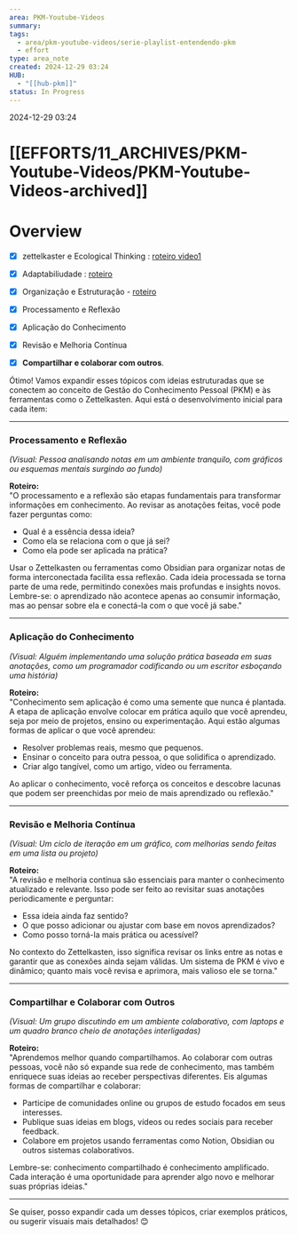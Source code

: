 ```yaml
---
area: PKM-Youtube-Videos
summary: 
tags:
  - area/pkm-youtube-videos/serie-playlist-entendendo-pkm
  - effort
type: area_note
created: 2024-12-29 03:24
HUB:
  - "[[hub-pkm]]"
status: In Progress
---
```

 2024-12-29 03:24

# [[EFFORTS/11_ARCHIVES/PKM-Youtube-Videos/PKM-Youtube-Videos-archived]] 
# Overview



- [x] zettelkaster e Ecological Thinking : [roteiro video1](https://drive.google.com/file/d/1209TK8vqcaw0zzgTHprcMMCXY1EualNj/view?usp=drive_link)
- [x] Adaptabiliudade : [roteiro](https://drive.google.com/file/d/1209TK8vqcaw0zzgTHprcMMCXY1EualNj/view?usp=drive_link)
- [x] Organização e Estruturação - [roteiro](https://drive.google.com/file/d/1nIXccM3yAV00aaxyFTm4QXTnIEMWi-Jn/view?usp=drive_link)
- [x] Processamento e Reflexão
- [x] Aplicação do Conhecimento
- [x] Revisão e Melhoria Contínua
- [x] **Compartilhar e colaborar com outros**.


Ótimo! Vamos expandir esses tópicos com ideias estruturadas que se conectem ao conceito de Gestão do Conhecimento Pessoal (PKM) e às ferramentas como o Zettelkasten. Aqui está o desenvolvimento inicial para cada item:

---

### **Processamento e Reflexão**

_(Visual: Pessoa analisando notas em um ambiente tranquilo, com gráficos ou esquemas mentais surgindo ao fundo)_

**Roteiro:**  
"O processamento e a reflexão são etapas fundamentais para transformar informações em conhecimento. Ao revisar as anotações feitas, você pode fazer perguntas como:

- Qual é a essência dessa ideia?
- Como ela se relaciona com o que já sei?
- Como ela pode ser aplicada na prática?

Usar o Zettelkasten ou ferramentas como Obsidian para organizar notas de forma interconectada facilita essa reflexão. Cada ideia processada se torna parte de uma rede, permitindo conexões mais profundas e insights novos. Lembre-se: o aprendizado não acontece apenas ao consumir informação, mas ao pensar sobre ela e conectá-la com o que você já sabe."

---

### **Aplicação do Conhecimento**

_(Visual: Alguém implementando uma solução prática baseada em suas anotações, como um programador codificando ou um escritor esboçando uma história)_

**Roteiro:**  
"Conhecimento sem aplicação é como uma semente que nunca é plantada. A etapa de aplicação envolve colocar em prática aquilo que você aprendeu, seja por meio de projetos, ensino ou experimentação. Aqui estão algumas formas de aplicar o que você aprendeu:

- Resolver problemas reais, mesmo que pequenos.
- Ensinar o conceito para outra pessoa, o que solidifica o aprendizado.
- Criar algo tangível, como um artigo, vídeo ou ferramenta.

Ao aplicar o conhecimento, você reforça os conceitos e descobre lacunas que podem ser preenchidas por meio de mais aprendizado ou reflexão."

---

### **Revisão e Melhoria Contínua**

_(Visual: Um ciclo de iteração em um gráfico, com melhorias sendo feitas em uma lista ou projeto)_

**Roteiro:**  
"A revisão e melhoria contínua são essenciais para manter o conhecimento atualizado e relevante. Isso pode ser feito ao revisitar suas anotações periodicamente e perguntar:

- Essa ideia ainda faz sentido?
- O que posso adicionar ou ajustar com base em novos aprendizados?
- Como posso torná-la mais prática ou acessível?

No contexto do Zettelkasten, isso significa revisar os links entre as notas e garantir que as conexões ainda sejam válidas. Um sistema de PKM é vivo e dinâmico; quanto mais você revisa e aprimora, mais valioso ele se torna."

---

### **Compartilhar e Colaborar com Outros**

_(Visual: Um grupo discutindo em um ambiente colaborativo, com laptops e um quadro branco cheio de anotações interligadas)_

**Roteiro:**  
"Aprendemos melhor quando compartilhamos. Ao colaborar com outras pessoas, você não só expande sua rede de conhecimento, mas também enriquece suas ideias ao receber perspectivas diferentes. Eis algumas formas de compartilhar e colaborar:

- Participe de comunidades online ou grupos de estudo focados em seus interesses.
- Publique suas ideias em blogs, vídeos ou redes sociais para receber feedback.
- Colabore em projetos usando ferramentas como Notion, Obsidian ou outros sistemas colaborativos.

Lembre-se: conhecimento compartilhado é conhecimento amplificado. Cada interação é uma oportunidade para aprender algo novo e melhorar suas próprias ideias."

---

Se quiser, posso expandir cada um desses tópicos, criar exemplos práticos, ou sugerir visuais mais detalhados! 😊